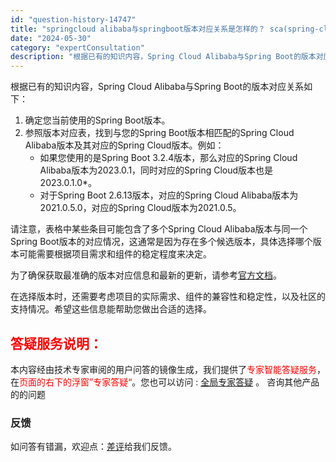 ```yaml
---
id: "question-history-14747"
title: "springcloud alibaba与springboot版本对应关系是怎样的？ sca(spring-cloud-alibaba)"
date: "2024-05-30"
category: "expertConsultation"
description: "根据已有的知识内容，Spring Cloud Alibaba与Spring Boot的版本对应关系如下：1. 确定您当前使用的Spring Boot版本。2. 参照版本对应表，找到与您的Spring Boot版本相匹配的Spring Cloud Alibaba版本及其对应的Spring Cloud版"
---
```


根据已有的知识内容，Spring Cloud Alibaba与Spring Boot的版本对应关系如下：

1. 确定您当前使用的Spring Boot版本。
2. 参照版本对应表，找到与您的Spring Boot版本相匹配的Spring Cloud Alibaba版本及其对应的Spring Cloud版本。例如：
   - 如果您使用的是Spring Boot 3.2.4版本，那么对应的Spring Cloud Alibaba版本为2023.0.1，同时对应的Spring Cloud版本也是2023.0.1.0*。
   - 对于Spring Boot 2.6.13版本，对应的Spring Cloud Alibaba版本为2021.0.5.0，对应的Spring Cloud版本为2021.0.5。
   
请注意，表格中某些条目可能包含了多个Spring Cloud Alibaba版本与同一个Spring Boot版本的对应情况，这通常是因为存在多个候选版本，具体选择哪个版本可能需要根据项目需求和组件的稳定程度来决定。

为了确保获取最准确的版本对应信息和最新的更新，请参考[官方文档](https://sca.aliyun.com/docs/2023/overview/version-explain/)。

在选择版本时，还需要考虑项目的实际需求、组件的兼容性和稳定性，以及社区的支持情况。希望这些信息能帮助您做出合适的选择。
## <font color="#FF0000">答疑服务说明：</font> 

本内容经由技术专家审阅的用户问答的镜像生成，我们提供了<font color="#FF0000">专家智能答疑服务</font>，在<font color="#FF0000">页面的右下的浮窗”专家答疑“</font>。您也可以访问 : [全局专家答疑](https://opensource.alibaba.com/chatBot) 。 咨询其他产品的的问题

### 反馈
如问答有错漏，欢迎点：[差评](https://ai.nacos.io/user/feedbackByEnhancerGradePOJOID?enhancerGradePOJOId=14751)给我们反馈。

